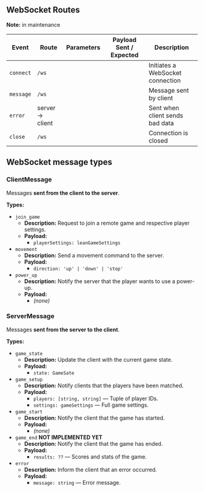 ## WebSocket Routes

**Note:** in maintenance

| Event     | Route           | Parameters | Payload Sent / Expected | Description                      |
| --------- | --------------- | ---------- | ----------------------- | -------------------------------- |
| `connect` | `/ws`           |            |                         | Initiates a WebSocket connection |
| `message` | `/ws`           |            |                         | Message sent by client           |
| `error`   | server → client |            |                         | Sent when client sends bad data  |
| `close`   | `/ws`           |            |                         | Connection is closed             |

## WebSocket message types

### ClientMessage

Messages **sent from the client to the server**.

**Types:**

- `join_game`
  - **Description:** Request to join a remote game and respective player settings.
  - **Payload:**
    - `playerSettings: leanGameSettings`
- `movement`
  - **Description:** Send a movement command to the server.
  - **Payload:**
    - `direction: 'up' | 'down' | 'stop'`
- `power_up`
  - **Description:** Notify the server that the player wants to use a power-up.
  - **Payload:**
    - _(none)_

### ServerMessage

Messages **sent from the server to the client**.

**Types:**

- `game_state`
  - **Description:** Update the client with the current game state.
  - **Payload:**
    - `state: GameSate`
- `game_setup`
  - **Description:** Notify clients that the players have been matched.
  - **Payload:**
    - `players: [string, string]` — Tuple of player IDs.
    - `settings: gameSettings` — Full game settings.
- `game_start`
  - **Description:** Notify the client that the game has started.
  - **Payload:**
    - _(none)_
- `game_end` **NOT IMPLEMENTED YET**
  - **Description:** Notify the client that the game has ended.
  - **Payload:**
    - `results: ??` — Scores and stats of the game.
- `error`
  - **Description:** Inform the client that an error occurred.
  - **Payload:**
    - `message: string` — Error message.
